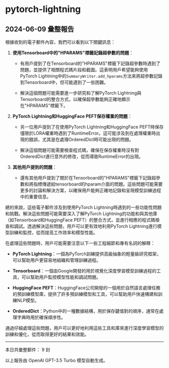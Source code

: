# pytorch-lightning

## 2024-06-09 彙整報告

根據收到的電子郵件內容，我們可以看到以下關鍵訊息：



1. **使用Tensorboard中的"HPARAMS"標籤記錄超參數的問題**：

   - 有用戶提到了在Tensorboard的"HPARAMS"標籤下記錄超參數時遇到了問題，並提供了相關程式碼片段和截圖。這表明用戶希望能夠使用PyTorch Lightning中的`SummaryWriter.add_hparams`方法來將超參數記錄到Tensorboard中，但可能遇到了一些困難。

   - 解決這個問題可能需要進一步研究和了解PyTorch Lightning與Tensorboard的整合方式，以確保超參數能夠正確地顯示在"HPARAMS"標籤下。



2. **PyTorch Lightning和HuggingFace PEFT保存權重的問題**：

   - 另一位用戶提到了在使用PyTorch Lightning和HuggingFace PEFT時保存僅限於LORA權重時遇到了RuntimeError。這可能涉及到在處理權重時出現的錯誤，尤其是在處理OrderedDict時可能出現的問題。

   - 解決這個問題可能需要檢查程式碼，確保在保存權重時沒有對OrderedDict進行意外的修改，從而導致RuntimeError的出現。



3. **其他用戶提到的問題**：

   - 還有其他用戶提到了關於在Tensorboard的"HPARAMS"標籤下記錄超參數和將指標傳遞給tensorboard的hparam介面的問題。這些問題可能需要更多的討論和解決方案，以確保用戶能夠正確地記錄和呈現模型訓練過程中的重要信息。



總的來說，這些電子郵件涉及到使用PyTorch Lightning時遇到的一些功能性問題和挑戰。解決這些問題可能需要深入了解PyTorch Lightning的功能和與其他庫（如Tensorboard和HuggingFace PEFT）的整合方式，並進行相應的程式碼檢查和調試。透過解決這些問題，用戶可以更有效地利用PyTorch Lightning進行模型訓練和監控，從而提高工作效率和模型性能。



在處理這些問題時，用戶可能需要注意以下一些工程細節和專有名詞的解釋：

- **PyTorch Lightning**：一個為PyTorch訓練提供高級抽象的輕量級研究框架，可以幫助用戶更容易地組織和管理訓練過程。

- **Tensorboard**：一個由Google開發的用於視覺化深度學習模型訓練過程的工具，可以幫助用戶監控模型性能和調試問題。

- **HuggingFace PEFT**：HuggingFace公司開發的一個用於自然語言處理任務的預訓練模型庫，提供了許多預訓練模型和工具，可以幫助用戶快速構建和訓練NLP模型。

- **OrderedDict**：Python中的一種數據結構，用於保存鍵值對的順序，通常在處理字典時用於確保順序性。



通過仔細處理這些問題，用戶可以更好地利用這些工具和庫來進行深度學習模型的訓練和優化，從而取得更好的結果和效能。



---



本日共彙整郵件： 9 封



以上報告由 OpenAI GPT-3.5 Turbo 模型自動生成。